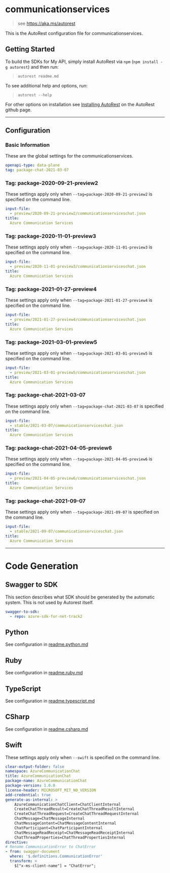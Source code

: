 # communicationservices

> see https://aka.ms/autorest

This is the AutoRest configuration file for communicationservices.

## Getting Started

To build the SDKs for My API, simply install AutoRest via `npm` (`npm install -g autorest`) and then run:

> `autorest readme.md`

To see additional help and options, run:

> `autorest --help`

For other options on installation see [Installing AutoRest](https://aka.ms/autorest/install) on the AutoRest github page.

---

## Configuration

### Basic Information

These are the global settings for the communicationservices.

```yaml
openapi-type: data-plane
tag: package-chat-2021-03-07
```

### Tag: package-2020-09-21-preview2

These settings apply only when `--tag=package-2020-09-21-preview2` is specified on the command line.

```yaml $(tag) == 'package-2020-09-21-preview2'
input-file:
  - preview/2020-09-21-preview2/communicationserviceschat.json
title:
  Azure Communication Services
```

### Tag: package-2020-11-01-preview3

These settings apply only when `--tag=package-2020-11-01-preview3` is specified on the command line.

```yaml $(tag) == 'package-2020-11-01-preview3'
input-file:
  - preview/2020-11-01-preview3/communicationserviceschat.json
title:
  Azure Communication Services
```

### Tag: package-2021-01-27-preview4

These settings apply only when `--tag=package-2021-01-27-preview4` is specified on the command line.

```yaml $(tag) == 'package-2021-01-27-preview4'
input-file:
  - preview/2021-01-27-preview4/communicationserviceschat.json
title:
  Azure Communication Services
```

### Tag: package-2021-03-01-preview5

These settings apply only when `--tag=package-2021-03-01-preview5` is specified on the command line.

```yaml $(tag) == 'package-2021-03-01-preview5'
input-file:
  - preview/2021-03-01-preview5/communicationserviceschat.json
title:
  Azure Communication Services
```

### Tag: package-chat-2021-03-07

These settings apply only when `--tag=package-chat-2021-03-07` is specified on the command line.

```yaml $(tag) == 'package-chat-2021-03-07'
input-file:
  - stable/2021-03-07/communicationserviceschat.json
title:
  Azure Communication Services
```

### Tag: package-chat-2021-04-05-preview6

These settings apply only when `--tag=package-2021-04-05-preview6` is specified on the command line.

```yaml $(tag) == 'package-chat-2021-04-05-preview6'
input-file:
  - preview/2021-04-05-preview6/communicationserviceschat.json
title:
  Azure Communication Services
```

### Tag: package-chat-2021-09-07

These settings apply only when `--tag=package-2021-09-07` is specified on the command line.

```yaml $(tag) == 'package-chat-2021-09-07'
input-file:
  - stable/2021-09-07/communicationserviceschat.json
title:
  Azure Communication Services
```

---

# Code Generation

## Swagger to SDK

This section describes what SDK should be generated by the automatic system.
This is not used by Autorest itself.

``` yaml $(swagger-to-sdk)
swagger-to-sdk:
  - repo: azure-sdk-for-net-track2
```

## Python

See configuration in [readme.python.md](./readme.python.md)

## Ruby

See configuration in [readme.ruby.md](./readme.ruby.md)

## TypeScript

See configuration in [readme.typescript.md](./readme.typescript.md)

## CSharp

See configuration in [readme.csharp.md](./readme.csharp.md)

## Swift

These settings apply only when `--swift` is specified on the command line.

```yaml $(swift)
clear-output-folder: false
namespace: AzureCommunicationChat
title: AzureCommunicationChat
package-name: AzureCommunicationChat
package-version: 1.0.0
license-header: MICROSOFT_MIT_NO_VERSION
add-credential: true
generate-as-internal: >
    AzureCommunicationChatClient=ChatClientInternal
    CreateChatThreadResult=CreateChatThreadResultInternal
    CreateChatThreadRequest=CreateChatThreadRequestInternal
    ChatMessage=ChatMessageInternal
    ChatMessageContent=ChatMessageContentInternal
    ChatParticipant=ChatParticipantInternal
    ChatMessageReadReceipt=ChatMessageReadReceiptInternal
    ChatThreadProperties=ChatThreadPropertiesInternal
directive:
# Rename CommunicationError to ChatError
- from: swagger-document
  where: '$.definitions.CommunicationError'
  transform: >
    $["x-ms-client-name"] = "ChatError";
```

